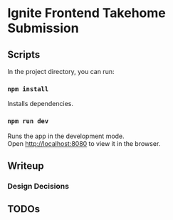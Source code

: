 # Ignite Frontend Takehome Submission

## Scripts

In the project directory, you can run:

### `npm install`

Installs dependencies.

### `npm run dev`

Runs the app in the development mode.\
Open [http://localhost:8080](http://localhost:8080) to view it in the browser.

## Writeup

### Design Decisions

## TODOs
